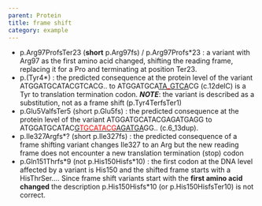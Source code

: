 ```yaml
---
parent: Protein
title: frame shift
category: example
---
```


*	p.Arg97ProfsTer23 (**short** p.Arg97fs) / p.Arg97Profs\*23
	:	a variant with Arg97 as the first amino acid changed, shifting the reading frame, replacing it for a Pro and terminating at position Ter23.
*   p.(Tyr4\*)
	:	the predicted consequence at the protein level of the variant ATGGATGCATACGTCACG.. to ATGGATGCA<u>TA<font color="red">\_</font>GTCA</u>CG (c.12delC) is a Tyr to translation termination codon.
	_**NOTE**_: the variant is described as a substitution, not as a frame shift (p.Tyr4TerfsTer1)
*	p.Glu5ValfsTer5 (short p.Glu5fs)
	:	the predicted consequence at the protein level of the variant ATGGATGCATACGAGATGAGG  to ATGGATGCATAC<u>G<font color="red">TGCATACG</font>AGATGA</u>GG.. (c.6\_13dup).
*	p.Ile327Argfs*? (short p.Ile327fs)
	:	the predicted consequence of a frame shifting variant changes Ile327 to an Arg but the new reading frame does not encounter a new translation termination (stop) codon
*	p.Gln151Thrfs\*9 (not p.His150Hisfs\*10)
	:	the first codon at the DNA level affected by a variant is His150 and the shifted frame starts with a HisThrSer.... Since frame shift variants start with the **first amino acid changed** the description p.His150Hisfs\*10 (or p.His150HisfsTer10) is not correct.
